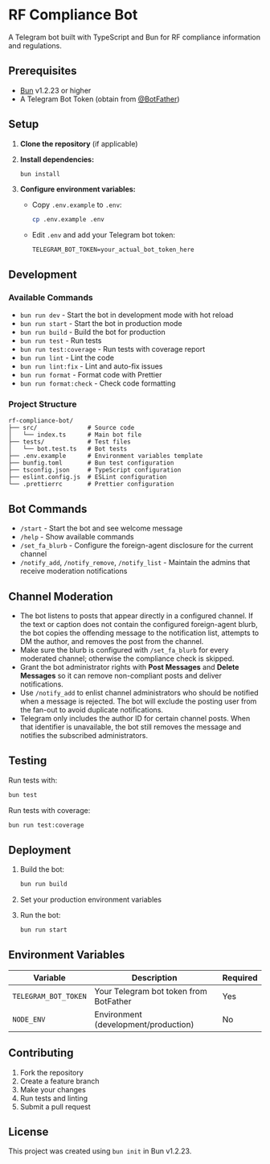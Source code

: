 # RF Compliance Bot

A Telegram bot built with TypeScript and Bun for RF compliance information and regulations.

## Prerequisites

- [Bun](https://bun.sh) v1.2.23 or higher
- A Telegram Bot Token (obtain from [@BotFather](https://t.me/botfather))

## Setup

1. **Clone the repository** (if applicable)

2. **Install dependencies:**
   ```bash
   bun install
   ```

3. **Configure environment variables:**
   - Copy `.env.example` to `.env`:
     ```bash
     cp .env.example .env
     ```
   - Edit `.env` and add your Telegram bot token:
     ```
     TELEGRAM_BOT_TOKEN=your_actual_bot_token_here
     ```

## Development

### Available Commands

- `bun run dev` - Start the bot in development mode with hot reload
- `bun run start` - Start the bot in production mode
- `bun run build` - Build the bot for production
- `bun run test` - Run tests
- `bun run test:coverage` - Run tests with coverage report
- `bun run lint` - Lint the code
- `bun run lint:fix` - Lint and auto-fix issues
- `bun run format` - Format code with Prettier
- `bun run format:check` - Check code formatting

### Project Structure

```
rf-compliance-bot/
├── src/              # Source code
│   └── index.ts      # Main bot file
├── tests/            # Test files
│   └── bot.test.ts   # Bot tests
├── .env.example      # Environment variables template
├── bunfig.toml       # Bun test configuration
├── tsconfig.json     # TypeScript configuration
├── eslint.config.js  # ESLint configuration
└── .prettierrc       # Prettier configuration
```

## Bot Commands

- `/start` - Start the bot and see welcome message
- `/help` - Show available commands
- `/set_fa_blurb` - Configure the foreign-agent disclosure for the current channel
- `/notify_add`, `/notify_remove`, `/notify_list` - Maintain the admins that receive moderation notifications

## Channel Moderation

- The bot listens to posts that appear directly in a configured channel. If the text or caption does not contain the configured foreign-agent blurb, the bot copies the offending message to the notification list, attempts to DM the author, and removes the post from the channel.
- Make sure the blurb is configured with `/set_fa_blurb` for every moderated channel; otherwise the compliance check is skipped.
- Grant the bot administrator rights with **Post Messages** and **Delete Messages** so it can remove non-compliant posts and deliver notifications.
- Use `/notify_add` to enlist channel administrators who should be notified when a message is rejected. The bot will exclude the posting user from the fan-out to avoid duplicate notifications.
- Telegram only includes the author ID for certain channel posts. When that identifier is unavailable, the bot still removes the message and notifies the subscribed administrators.

## Testing

Run tests with:
```bash
bun test
```

Run tests with coverage:
```bash
bun run test:coverage
```

## Deployment

1. Build the bot:
   ```bash
   bun run build
   ```

2. Set your production environment variables

3. Run the bot:
   ```bash
   bun run start
   ```

## Environment Variables

| Variable | Description | Required |
|----------|-------------|----------|
| `TELEGRAM_BOT_TOKEN` | Your Telegram bot token from BotFather | Yes |
| `NODE_ENV` | Environment (development/production) | No |

## Contributing

1. Fork the repository
2. Create a feature branch
3. Make your changes
4. Run tests and linting
5. Submit a pull request

## License

This project was created using `bun init` in Bun v1.2.23.
